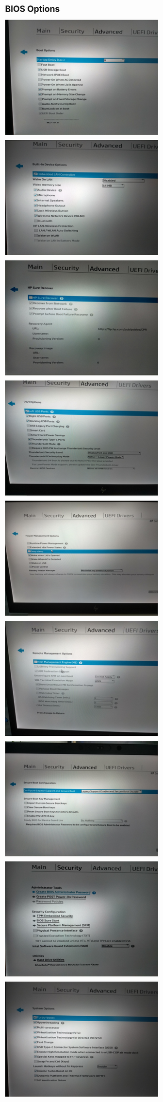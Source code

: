 # BIOS Options

![](boot-options.jpg)

![](built-in-device-options.jpg)

![](hp-sure-cover-options.jpg)

![](port-options.jpg)

![](power-management-options.jpg)

![](remote-management-options.jpg)

![](secure-boot-options.jpg)

![](security-options.jpg)

![](system-options.jpg)
